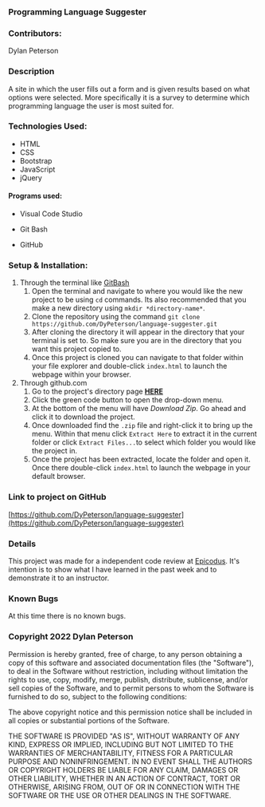 
### Programming Language Suggester

### Contributors:

Dylan Peterson

### Description

A site in which the user fills out a form and is given results based on what options were selected. More specifically it is a survey to determine which programming language the user is most suited for.

### Technologies Used:

- HTML
- CSS
- Bootstrap
- JavaScript
- jQuery

#### Programs used:

- Visual Code Studio

- Git Bash

- GitHub

### Setup & Installation:
 1. Through the terminal like [GitBash](https://git-scm.com/downloads)
	 1.  Open the terminal and navigate to where you would like the new project to be using `cd` commands. Its also recommended that you make a new directory using `mkdir *directory-name*`.
	 2.  Clone the repository using the command `git clone https://github.com/DyPeterson/language-suggester.git`
	 3.  After cloning the directory it will appear in the directory that your terminal is set to. So make sure you are in the directory that you want this project copied to.
	 4. Once this project is cloned you can navigate to that folder within your file explorer and double-click `index.html` to launch the webpage within your browser.
2. Through github.com
	1. Go to the project's directory page **[HERE](https://github.com/DyPeterson/language-suggester)** 
	2. Click the green code button to open the drop-down menu.
	3.  At the bottom of the menu will have *Download Zip*. Go ahead and click it to download the project.
	4. Once downloaded find the `.zip` file and right-click it to bring up the menu. Within that menu click `Extract Here` to extract it in the current folder or click `Extract Files...`to select which folder you would like the project in.
	5. Once the project has been extracted, locate the folder  and open it. Once there double-click `index.html` to launch the webpage in your default browser.

### Link to project on GitHub
[https://github.com/DyPeterson/language-suggester](https://github.com/DyPeterson/language-suggester)
### Details
This project was made for a independent code review at [Epicodus](https://www.epicodus.com/). It's intention is to show what I have learned in the past week and to demonstrate it to an instructor.

### Known Bugs
At this time there is no known bugs.

### Copyright 2022 Dylan Peterson

Permission is hereby granted, free of charge, to any person obtaining a copy of this software and associated documentation files (the "Software"), to deal in the Software without restriction, including without limitation the rights to use, copy, modify, merge, publish, distribute, sublicense, and/or sell copies of the Software, and to permit persons to whom the Software is furnished to do so, subject to the following conditions:

The above copyright notice and this permission notice shall be included in all copies or substantial portions of the Software.

THE SOFTWARE IS PROVIDED "AS IS", WITHOUT WARRANTY OF ANY KIND, EXPRESS OR IMPLIED, INCLUDING BUT NOT LIMITED TO THE WARRANTIES OF MERCHANTABILITY, FITNESS FOR A PARTICULAR PURPOSE AND NONINFRINGEMENT. IN NO EVENT SHALL THE AUTHORS OR COPYRIGHT HOLDERS BE LIABLE FOR ANY CLAIM, DAMAGES OR OTHER LIABILITY, WHETHER IN AN ACTION OF CONTRACT, TORT OR OTHERWISE, ARISING FROM, OUT OF OR IN CONNECTION WITH THE SOFTWARE OR THE USE OR OTHER DEALINGS IN THE SOFTWARE.